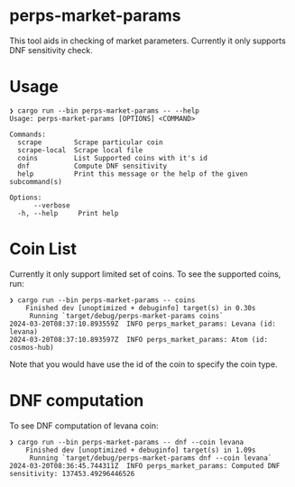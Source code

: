# perps-market-params

This tool aids in checking of market parameters. Currently it only
supports DNF sensitivity check.

# Usage

``` shellsession
❯ cargo run --bin perps-market-params -- --help
Usage: perps-market-params [OPTIONS] <COMMAND>

Commands:
  scrape        Scrape particular coin
  scrape-local  Scrape local file
  coins         List Supported coins with it's id
  dnf           Compute DNF sensitivity
  help          Print this message or the help of the given subcommand(s)

Options:
      --verbose
  -h, --help     Print help
```

# Coin List

Currently it only support limited set of coins. To see the supported
coins, run:

``` shellsession
❯ cargo run --bin perps-market-params -- coins
    Finished dev [unoptimized + debuginfo] target(s) in 0.30s
     Running `target/debug/perps-market-params coins`
2024-03-20T08:37:10.893559Z  INFO perps_market_params: Levana (id: levana)
2024-03-20T08:37:10.893597Z  INFO perps_market_params: Atom (id: cosmos-hub)
```

Note that you would have use the id of the coin to specify the coin
type.

# DNF computation

To see DNF computation of levana coin:

```
❯ cargo run --bin perps-market-params -- dnf --coin levana
    Finished dev [unoptimized + debuginfo] target(s) in 1.09s
     Running `target/debug/perps-market-params dnf --coin levana`
2024-03-20T08:36:45.744311Z  INFO perps_market_params: Computed DNF sensitivity: 137453.49296446526
```
